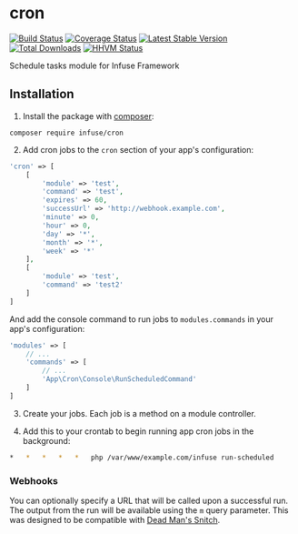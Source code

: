 cron
==============

[![Build Status](https://travis-ci.org/infusephp/cron.png?branch=master)](https://travis-ci.org/infusephp/cron)
[![Coverage Status](https://coveralls.io/repos/infusephp/cron/badge.png)](https://coveralls.io/r/infusephp/cron)
[![Latest Stable Version](https://poser.pugx.org/infuse/cron/v/stable.png)](https://packagist.org/packages/infuse/cron)
[![Total Downloads](https://poser.pugx.org/infuse/cron/downloads.png)](https://packagist.org/packages/infuse/cron)
[![HHVM Status](http://hhvm.h4cc.de/badge/infuse/cron.svg)](http://hhvm.h4cc.de/package/infuse/cron)

Schedule tasks module for Infuse Framework

## Installation

1. Install the package with [composer](http://getcomposer.org):

```
composer require infuse/cron
```

2. Add cron jobs to the `cron` section of your app's configuration:
```php
'cron' => [
	[
		'module' => 'test',
		'command' => 'test',
		'expires' => 60,
		'successUrl' => 'http://webhook.example.com',
		'minute' => 0,
		'hour' => 0,
		'day' => '*',
		'month' => '*',
		'week' => '*'
	],
	[
		'module' => 'test',
		'command' => 'test2'
	]
]
```

And add the console command to run jobs to `modules.commands` in your app's configuration:
```php
'modules' => [
	// ...
	'commands' => [
		// ...
		'App\Cron\Console\RunScheduledCommand'
	]
]
```

3. Create your jobs. Each job is a method on a module controller.

4. Add this to your crontab to begin running app cron jobs in the background:
```bash
*	*	*	*	*	php /var/www/example.com/infuse run-scheduled
```

### Webhooks

You can optionally specify a URL that will be called upon a successful run. The output from the run will be available using the `m` query parameter. This was designed to be compatible with [Dead Man's Snitch](https://deadmanssnitch.com/).